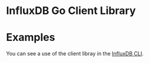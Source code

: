 InfluxDB Go Client Library
============

# 
# Examples

You can see a use of the client libray in the [InfluxDB CLI](https://github.com/influxdb/influxdb/blob/master/cmd/influx/main.go).
